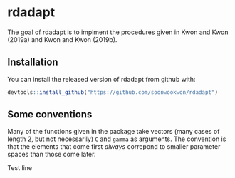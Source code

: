 # rdadapt

The goal of rdadapt is to implment the procedures given in Kwon and Kwon (2019a)
and Kwon and Kwon (2019b).

## Installation

You can install the released version of rdadapt from github with:

``` r
devtools::install_github("https://github.com/soonwookwon/rdadapt")
```

## Some conventions

Many of the functions given in the package take vectors (many cases of length
2, but not necessarily) `C` and `gamma` as arguments. The convention is that the
elements that come first *always* correpond to smaller parameter spaces than
those come later.

Test line
